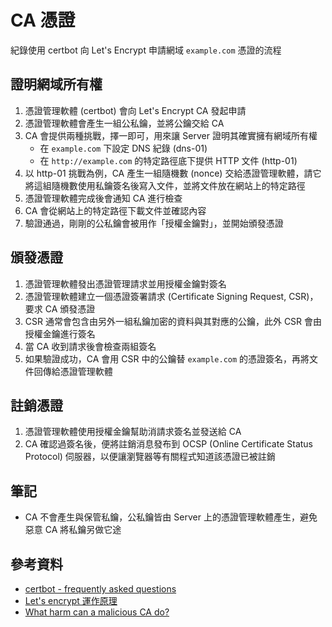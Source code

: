 # CA 憑證

紀錄使用 certbot 向 Let's Encrypt 申請網域 `example.com` 憑證的流程

## 證明網域所有權

1. 憑證管理軟體 (certbot) 會向 Let's Encrypt CA 發起申請
2. 憑證管理軟體會產生一組公私鑰，並將公鑰交給 CA
3. CA 會提供兩種挑戰，擇一即可，用來讓 Server 證明其確實擁有網域所有權
   - 在 `example.com` 下設定 DNS 紀錄 (dns-01)
   - 在 `http://example.com` 的特定路徑底下提供 HTTP 文件 (http-01)
4. 以 http-01 挑戰為例，CA 產生一組隨機數 (nonce) 交給憑證管理軟體，請它將這組隨機數使用私鑰簽名後寫入文件，並將文件放在網站上的特定路徑
5. 憑證管理軟體完成後會通知 CA 進行檢查
6. CA 會從網站上的特定路徑下載文件並確認內容
7. 驗證通過，剛剛的公私鑰會被用作「授權金鑰對」，並開始頒發憑證

## 頒發憑證

1. 憑證管理軟體發出憑證管理請求並用授權金鑰對簽名
2. 憑證管理軟體建立一個憑證簽署請求 (Certificate Signing Request, CSR)，要求 CA 頒發憑證
3. CSR 通常會包含由另外一組私鑰加密的資料與其對應的公鑰，此外 CSR 會由授權金鑰進行簽名
4. 當 CA 收到請求後會檢查兩組簽名
5. 如果驗證成功，CA 會用 CSR 中的公鑰替 `example.com` 的憑證簽名，再將文件回傳給憑證管理軟體

## 註銷憑證

1. 憑證管理軟體使用授權金鑰幫助消請求簽名並發送給 CA
2. CA 確認過簽名後，便將註銷消息發布到 OCSP (Online Certificate Status Protocol) 伺服器，以便讓瀏覽器等有關程式知道該憑證已被註銷

## 筆記

- CA 不會產生與保管私鑰，公私鑰皆由 Server 上的憑證管理軟體產生，避免惡意 CA 將私鑰另做它途

## 參考資料

- [certbot - frequently asked questions](https://certbot.eff.org/faq)
- [Let's encrypt 運作原理](https://letsencrypt.org/zh-tw/how-it-works/)
- [What harm can a malicious CA do?](https://security.stackexchange.com/questions/61730/what-harm-can-a-malicious-ca-do)
